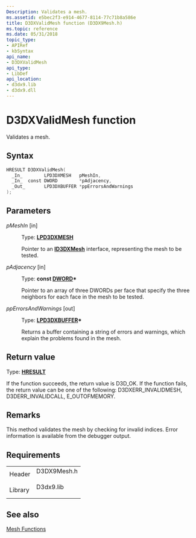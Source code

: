 ```yaml
---
Description: Validates a mesh.
ms.assetid: e5bec2f3-e914-4677-8114-77c71b8a586e
title: D3DXValidMesh function (D3DX9Mesh.h)
ms.topic: reference
ms.date: 05/31/2018
topic_type: 
- APIRef
- kbSyntax
api_name: 
- D3DXValidMesh
api_type: 
- LibDef
api_location: 
- d3dx9.lib
- d3dx9.dll
---
```


# D3DXValidMesh function

Validates a mesh.

## Syntax


```C++
HRESULT D3DXValidMesh(
  _In_        LPD3DXMESH   pMeshIn,
  _In_  const DWORD        *pAdjacency,
  _Out_       LPD3DXBUFFER *ppErrorsAndWarnings
);
```



## Parameters

<dl> <dt>

*pMeshIn* \[in\]
</dt> <dd>

Type: **[**LPD3DXMESH**](id3dxmesh.md)**

Pointer to an [**ID3DXMesh**](id3dxmesh.md) interface, representing the mesh to be tested.

</dd> <dt>

*pAdjacency* \[in\]
</dt> <dd>

Type: **const [**DWORD**](../winprog/windows-data-types.md)\***

Pointer to an array of three DWORDs per face that specify the three neighbors for each face in the mesh to be tested.

</dd> <dt>

*ppErrorsAndWarnings* \[out\]
</dt> <dd>

Type: **[**LPD3DXBUFFER**](id3dxbuffer.md)\***

Returns a buffer containing a string of errors and warnings, which explain the problems found in the mesh.

</dd> </dl>

## Return value

Type: **[**HRESULT**](https://msdn.microsoft.com/library/Bb401631(v=MSDN.10).aspx)**

If the function succeeds, the return value is D3D\_OK. If the function fails, the return value can be one of the following: D3DXERR\_INVALIDMESH, D3DERR\_INVALIDCALL, E\_OUTOFMEMORY.

## Remarks

This method validates the mesh by checking for invalid indices. Error information is available from the debugger output.

## Requirements



|                    |                                                                                        |
|--------------------|----------------------------------------------------------------------------------------|
| Header<br/>  | <dl> <dt>D3DX9Mesh.h</dt> </dl> |
| Library<br/> | <dl> <dt>D3dx9.lib</dt> </dl>   |



## See also

<dl> <dt>

[Mesh Functions](dx9-graphics-reference-d3dx-functions-mesh.md)
</dt> </dl>

 

 